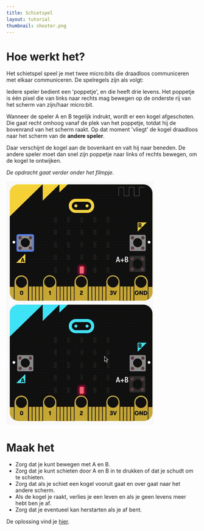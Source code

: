 ```yaml
---
title: Schietspel
layout: tutorial
thumbnail: shooter.png
---
```


# Hoe werkt het?

Het schietspel speel je met twee micro:bits die draadloos communiceren met elkaar communiceren. De spelregels zijn als volgt:

Iedere speler bedient een 'poppetje', en die heeft drie levens. Het poppetje is één pixel die van links naar rechts mag bewegen op de onderste rij van het scherm van zijn/haar micro:bit.

Wanneer de speler A en B tegelijk indrukt, wordt er een kogel afgeschoten. Die gaat recht omhoog vanaf de plek van het poppetje, totdat hij de bovenrand van het scherm raakt. Op dat moment 'vliegt' de kogel draadloos naar het scherm van de **andere speler**. 

Daar verschijnt de kogel aan de bovenkant en valt hij naar beneden. De andere speler moet dan snel zijn poppetje naar links of rechts bewegen, om de kogel te ontwijken.

*De opdracht gaat verder onder het filmpje.*

![Demonstratie van het schietspel op twee micro:bits](schietspel-demo.gif)

# Maak het

- Zorg dat je kunt bewegen met A en B.
- Zorg dat je kunt schieten door A en B in te drukken of dat je schudt om te schieten.
- Zorg dat als je schiet een kogel vooruit gaat en over gaat naar het andere scherm.
- Als de kogel je raakt, verlies je een leven en als je geen levens meer hebt ben je af.
- Zorg dat je eventueel kan herstarten als je af bent.

De oplossing vind je <a href="https://makecode.microbit.org/_6YRXx0CyXWDY" target="_blank">hier</a>.
